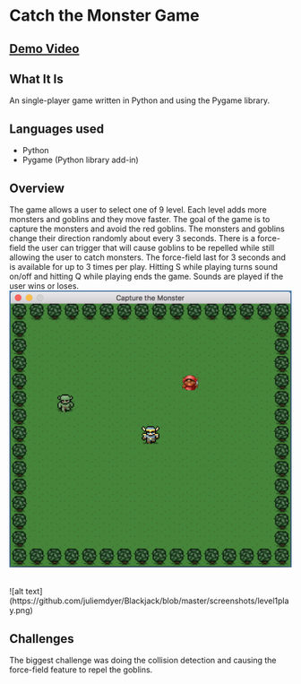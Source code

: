 # Catch the Monster Game
## [Demo Video](https://www.youtube.com/watch?v=yOF8SWaLtsQ&feature=youtu.be)

## What It Is
An single-player game written in Python and using the Pygame library.


## Languages used
* Python
* Pygame (Python library add-in)


## Overview
The game allows a user to select one of 9 level. Each level adds more monsters and goblins and they move faster. The goal of the game is to capture the monsters and avoid the red goblins. The monsters and goblins change their direction randomly about every 3 seconds. There is a force-field the user can trigger that will cause goblins to be repelled while still allowing the user to catch monsters. The force-field last for 3 seconds and is available for up to 3 times per play. Hitting S while playing turns sound on/off and hitting Q while playing ends the game. Sounds are played if the user wins or loses.
<br>
![Level 1 Play](https://github.com/toddbri/catch-the-monster/blob/master/screenshots/level1play.png)

<br>
![alt text](https://github.com/juliemdyer/Blackjack/blob/master/screenshots/level1play.png)

## Challenges
The biggest challenge was doing the collision detection and causing the force-field feature to repel the goblins.
